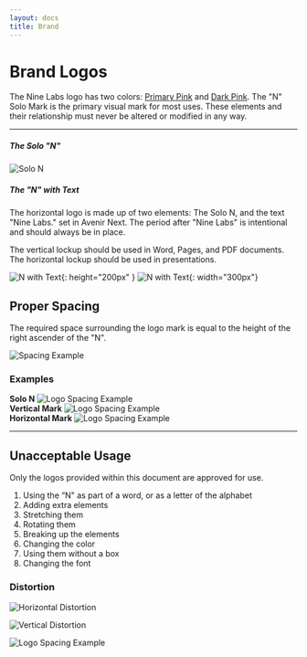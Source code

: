 ```yaml
---
layout: docs
title: Brand
---
```




# Brand Logos

The Nine Labs logo has two colors: [Primary Pink](../colors.html) and [Dark Pink](../colors.html). The "N" Solo Mark is the primary visual mark for most uses. These elements and their relationship must never be altered or modified in any way.

----

##### The Solo "N"

![Solo N](/assets/img/brand-logo-solo.svg "Solo N")

##### The "N" with Text

The horizontal logo is made up of two elements: The Solo N, and the text "Nine Labs." set in Avenir Next. The period after "Nine Labs" is intentional and should always be in place.

The vertical lockup should be used in Word, Pages, and PDF documents. The horizontal lockup should be used in presentations.

![N with Text](/assets/img/brand-logo-text-vertical.svg "N with Text"){: height="200px" } ![N with Text](/assets/img/brand-logo-text.svg "N with Text"){: width="300px"}


## Proper Spacing

The required space surrounding the logo mark is equal to the height of the right ascender of the "N".

![Spacing Example](/assets/img/Logo_space_1.png)

### Examples

<div class="row">
  <div class="col">
    <strong>Solo N</strong>
    <img src="/assets/img/Logo_space_4.png" class="img-fluid" alt="Logo Spacing Example" />
  </div>
  <div class="col">
    <strong>Vertical Mark</strong>
    <img src="/assets/img/Logo_space_2.png" class="img-fluid" alt="Logo Spacing Example" />
  </div>
  <div class="col">
    <strong>Horizontal Mark</strong>
    <img src="/assets/img/Logo_space_3.png" class="img-fluid" alt="Logo Spacing Example" />
  </div>
</div>


----

## Unacceptable Usage

Only the logos provided within this document are approved for use.

1. Using the “N" as part of a word, or as a letter of the alphabet
1. Adding extra elements
1. Stretching them
1. Rotating them
1. Breaking up the elements
1. Changing the color
1. Using them without a box
1. Changing the font

### Distortion

![Horizontal Distortion](/assets/img/brand-logo-distortion-horizontal.svg "Horizontal Distortion")

![Vertical Distortion](/assets/img/brand-logo-distortion.svg "Vertical Distortion")

<img src="/assets/img/Logo_nono.png" class="img-fluid my-3" alt="Logo Spacing Example" />
